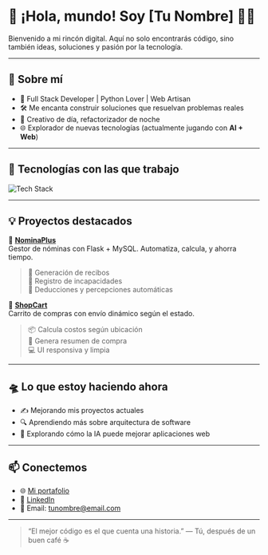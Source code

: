 # 🚀 ¡Hola, mundo! Soy [Tu Nombre] 👨‍💻

Bienvenido a mi rincón digital. Aquí no solo encontrarás código, sino también ideas, soluciones y pasión por la tecnología.

---

## 👾 Sobre mí

- 🧠 Full Stack Developer | Python Lover | Web Artisan
- 🛠️ Me encanta construir soluciones que resuelvan problemas reales
- 🎨 Creativo de día, refactorizador de noche
- 🌐 Explorador de nuevas tecnologías (actualmente jugando con **AI + Web**)

---

## 🔧 Tecnologías con las que trabajo

<img src="https://skillicons.dev/icons?i=python,flask,html,css,js,mysql,react,git,github,vscode" alt="Tech Stack" />

---

## 💡 Proyectos destacados

🌟 **[NominaPlus](https://github.com/tu-usuario/NominaPlus)**  
Gestor de nóminas con Flask + MySQL. Automatiza, calcula, y ahorra tiempo.  
> 🔹 Generación de recibos  
> 🔹 Registro de incapacidades  
> 🔹 Deducciones y percepciones automáticas

🌟 **[ShopCart](https://github.com/tu-usuario/ShopCart)**  
Carrito de compras con envío dinámico según el estado.  
> 📦 Calcula costos según ubicación  
> 🧾 Genera resumen de compra  
> 💻 UI responsiva y limpia

---

## 🛸 Lo que estoy haciendo ahora

- ✍️ Mejorando mis proyectos actuales
- 🔍 Aprendiendo más sobre arquitectura de software
- 🤖 Explorando cómo la IA puede mejorar aplicaciones web

---

## 📫 Conectemos

- 🌐 [Mi portafolio](https://tu-portfolio.com)  
- 💼 [LinkedIn](https://linkedin.com/in/tu-usuario)  
- 📧 Email: tunombre@email.com

---

> “El mejor código es el que cuenta una historia.” — Tú, después de un buen café ☕  
